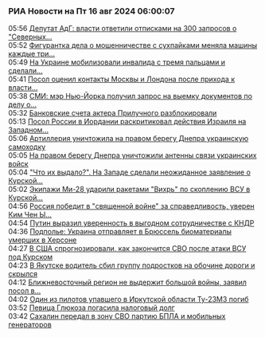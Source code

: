 <h3>РИА Новости на Пт 16 авг 2024 06:00:07</h3>
<div class="rssn table">
  <span class="smaller gray hspace">05:56</span>
  <a class="nodecor" href="https://ria.ru/20240816/germaniya-1966516586.html">Депутат АдГ: власти ответили отписками на 300 запросов о "Северных...</a>
</div>
<div class="rssn table">
  <span class="smaller gray hspace">05:52</span>
  <a class="nodecor" href="https://ria.ru/20240816/sukhpayki-1966516437.html">Фигурантка дела о мошенничестве с сухпайками меняла машины каждые три...</a>
</div>
<div class="rssn table">
  <span class="smaller gray hspace">05:49</span>
  <a class="nodecor" href="https://ria.ru/20240816/pulemetchik-1966516288.html">На Украине мобилизовали инвалида с тремя пальцами и сделали...</a>
</div>
<div class="rssn table">
  <span class="smaller gray hspace">05:41</span>
  <a class="nodecor" href="https://ria.ru/20240816/britaniya-1966516147.html">Посол оценил контакты Москвы и Лондона после прихода к власти...</a>
</div>
<div class="rssn table">
  <span class="smaller gray hspace">05:38</span>
  <a class="nodecor" href="https://ria.ru/20240816/nyu-york-1966516009.html">СМИ: мэр Нью-Йорка получил запрос на выемку документов по делу о...</a>
</div>
<div class="rssn table">
  <span class="smaller gray hspace">05:32</span>
  <a class="nodecor" href="https://ria.ru/20240816/bir-analitik-1966515809.html">Банковские счета актера Прилучного разблокировали</a>
</div>
<div class="rssn table">
  <span class="smaller gray hspace">05:13</span>
  <a class="nodecor" href="https://ria.ru/20240816/izrail-1966515627.html">Посол России в Иордании раскритиковал действия Израиля на Западном...</a>
</div>
<div class="rssn table">
  <span class="smaller gray hspace">05:06</span>
  <a class="nodecor" href="https://ria.ru/20240816/samokhodka-1966515429.html">Артиллерия уничтожила на правом берегу Днепра украинскую самоходку</a>
</div>
<div class="rssn table">
  <span class="smaller gray hspace">05:05</span>
  <a class="nodecor" href="https://ria.ru/20240816/dnepr-1966515317.html">На правом берегу Днепра уничтожили антенны связи украинских войск</a>
</div>
<div class="rssn table">
  <span class="smaller gray hspace">05:04</span>
  <a class="nodecor" href="https://ria.ru/20240816/ssha-1966515177.html">"Что их выдало?". На Западе сделали неожиданное заявление о Курской...</a>
</div>
<div class="rssn table">
  <span class="smaller gray hspace">05:02</span>
  <a class="nodecor" href="https://ria.ru/20240816/mi-28-1966514802.html">Экипажи Ми-28 ударили ракетами "Вихрь" по скоплению ВСУ в Курской...</a>
</div>
<div class="rssn table">
  <span class="smaller gray hspace">04:56</span>
  <a class="nodecor" href="https://ria.ru/20240816/kndr-1966514623.html">Россия победит в "священной войне" за справедливость, уверен Ким Чен Ы...</a>
</div>
<div class="rssn table">
  <span class="smaller gray hspace">04:54</span>
  <a class="nodecor" href="https://ria.ru/20240816/kndr-1966514485.html">Путин выразил уверенность в выгодном сотрудничестве с КНДР</a>
</div>
<div class="rssn table">
  <span class="smaller gray hspace">04:36</span>
  <a class="nodecor" href="https://ria.ru/20240816/podpole-1966514316.html">Подполье: Украина отправляет в Брюссель биоматериалы умерших в Херсоне</a>
</div>
<div class="rssn table">
  <span class="smaller gray hspace">04:27</span>
  <a class="nodecor" href="https://ria.ru/20240816/ataka-1966514165.html">В США спрогнозировали, как закончится СВО после атаки ВСУ под Курском</a>
</div>
<div class="rssn table">
  <span class="smaller gray hspace">04:23</span>
  <a class="nodecor" href="https://ria.ru/20240816/yakutsk-1966514056.html">В Якутске водитель сбил группу подростков на обочине дороги и скрылся</a>
</div>
<div class="rssn table">
  <span class="smaller gray hspace">04:12</span>
  <a class="nodecor" href="https://ria.ru/20240816/blizhniy_vostok-1966513808.html">Ближневосточный регион не выдержит большой войны, заявил посол в...</a>
</div>
<div class="rssn table">
  <span class="smaller gray hspace">04:02</span>
  <a class="nodecor" href="https://ria.ru/20240816/tu-22m3-1966513353.html">Один из пилотов упавшего в Иркутской области Ту-23М3 погиб</a>
</div>
<div class="rssn table">
  <span class="smaller gray hspace">03:52</span>
  <a class="nodecor" href="https://ria.ru/20240816/glyukoza-1966513084.html">Певица Глюкоза погасила налоговый долг</a>
</div>
<div class="rssn table">
  <span class="smaller gray hspace">03:42</span>
  <a class="nodecor" href="https://ria.ru/20240816/sakhalin-1966512951.html">Сахалин передал в зону СВО партию БПЛА и мобильных генераторов</a>
</div>